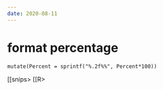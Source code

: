 ```yaml
---
date: 2020-08-11
---
```


# format percentage

    mutate(Percent = sprintf("%.2f%%", Percent*100))

[[snips>
[[R>


